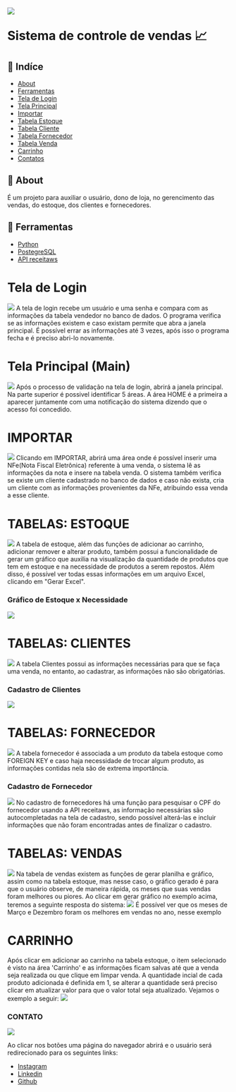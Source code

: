 <h1> 
    <img src="https://github.com/andrewdejesus/Sistema-de-gerenciamento-de-vendas/blob/main/readme/rsz_2linha_alliance__divulga%C3%87%C3%83o__mercedes-benz.png">
    <p>Sistema de controle de vendas 📈</p>
</h1>

## 📖 Indíce
- [About](#📕-about)
- [Ferramentas](#🔨-ferramentas)
- [Tela de Login](#tela-de-login)
- [Tela Principal](#tela-principal-main)
- [Importar](#importar)
- [Tabela Estoque](#tabelas-estoque)
- [Tabela Cliente](#tabelas-clientes)
- [Tabela Fornecedor](#tabelas-fornecedor)
- [Tabela Venda](#tabelas-vendas)
- [Carrinho](#carrinho)
- [Contatos](#contato)

## 📕 About
É um projeto para auxiliar o usuário, dono de loja, no gerencimento das vendas, do estoque, dos clientes e fornecedores.

## 🔨 Ferramentas
- [Python](https://docs.python.org/3/)
- [PostegreSQL](https://www.postgresql.org/)
- [API receitaws](https://receitaws.com.br/)

# Tela de Login
<img src="https://github.com/andrewdejesus/Sistema-de-gerenciamento-de-vendas/blob/main/readme/Captura%20de%20Tela%20(2).png">
    A tela de login recebe um usuário e uma senha e compara com as informações da tabela vendedor no banco de dados. O programa verifica se as informações existem e caso existam permite que abra a janela principal. É possível errar as informações até 3 vezes, após isso o programa fecha e é preciso abri-lo novamente.

#  Tela Principal (Main)
<img src="https://github.com/andrewdejesus/Sistema-de-gerenciamento-de-vendas/blob/main/readme/Captura%20de%20Tela%20(3).png">
    Após o processo de validação na tela de login, abrirá a janela principal. Na parte superior é possivel identificar 5 áreas. A área HOME é a primeira a aparecer juntamente com uma notificação do sistema dizendo que o acesso foi concedido.

# IMPORTAR
<img src="https://github.com/andrewdejesus/Sistema-de-gerenciamento-de-vendas/blob/main/readme/Captura%20de%20Tela%20(29).png">
    Clicando em IMPORTAR, abrirá uma área onde é possível inserir uma NFe(Nota Fiscal Eletrônica) referente à uma venda, o sistema lê as informações da nota e insere na tabela venda. O sistema também verifica se existe um cliente cadastrado no banco de dados e caso não exista, cria um cliente com as informações provenientes da NFe, atribuindo essa venda a esse cliente.

# TABELAS: ESTOQUE
<img src="https://github.com/andrewdejesus/Sistema-de-gerenciamento-de-vendas/blob/main/readme/Captura%20de%20Tela%20(31).png">
    A tabela de estoque, além das funções de adicionar ao carrinho, adicionar remover e alterar produto, também possui a funcionalidade de gerar um gráfico que auxilia na visualização da quantidade de produtos que tem em estoque e na necessidade de produtos a serem repostos. Além disso, é possível ver todas essas informações em um arquivo Excel, clicando em "Gerar Excel".

### Gráfico de Estoque x Necessidade
<img src="https://github.com/andrewdejesus/Sistema-de-gerenciamento-de-vendas/blob/main/readme/Captura%20de%20Tela%20(35).png">

# TABELAS: CLIENTES
<img src="https://github.com/andrewdejesus/Sistema-de-gerenciamento-de-vendas/blob/main/readme/Captura%20de%20Tela%20(36).png">
    A tabela Clientes possui as informações necessárias para que se faça uma venda, no entanto, ao cadastrar, as informações não são obrigatórias.

### Cadastro de Clientes
<img src="https://github.com/andrewdejesus/Sistema-de-gerenciamento-de-vendas/blob/main/readme/Captura%20de%20Tela%20(37).png">

# TABELAS: FORNECEDOR
<img src ="https://github.com/andrewdejesus/Sistema-de-gerenciamento-de-vendas/blob/main/readme/Captura%20de%20Tela%20(40).png">
    A tabela fornecedor é associada a um produto da tabela estoque como FOREIGN KEY e caso haja necessidade de trocar algum produto, as informações contidas nela são de extrema importância.

### Cadastro de Fornecedor
<img src ="https://github.com/andrewdejesus/Sistema-de-gerenciamento-de-vendas/blob/main/readme/Captura%20de%20Tela%20(39).png">
    No cadastro de fornecedores há uma função para pesquisar o CPF do fornecedor usando a API receitaws, as informação necessárias são autocompletadas na tela de cadastro, sendo possível alterá-las e incluir informações que não foram encontradas antes de finalizar o cadastro.

# TABELAS: VENDAS
<img src ="https://github.com/andrewdejesus/Sistema-de-gerenciamento-de-vendas/blob/main/readme/Captura%20de%20Tela%20(43).png">
    Na tabela de vendas existem as funções de gerar planilha e gráfico, assim como na tabela estoque, mas nesse caso, o gráfico gerado é para que o usuário observe, de maneira rápida, os meses que suas vendas foram melhores ou piores. Ao clicar em gerar gráfico no exemplo acima, teremos a seguinte resposta do sistema:
<img src ="https://github.com/andrewdejesus/Sistema-de-gerenciamento-de-vendas/blob/main/readme/Captura%20de%20Tela%20(44).png"> 
    É possível ver que os meses de Março e Dezembro foram os melhores em vendas no ano, nesse exemplo

# CARRINHO
Após clicar em adicionar ao carrinho na tabela estoque, o item selecionado é visto na área 'Carrinho' e as informações ficam salvas até que a venda seja realizada ou que clique em limpar venda. A quantidade incial de cada produto adicionada é definida em 1, se alterar a quantidade será preciso clicar em atualizar valor para que o valor total seja atualizado. Vejamos o exemplo a seguir:
<img src ="https://github.com/andrewdejesus/Sistema-de-gerenciamento-de-vendas/blob/main/readme/Captura%20de%20Tela%20(33).png">

### CONTATO
<img src ="https://github.com/andrewdejesus/Sistema-de-gerenciamento-de-vendas/blob/main/readme/Captura%20de%20Tela%20(28).png">

Ao clicar nos botões uma página do navegador abrirá e o usuário será redirecionado para os seguintes links: 
- [Instagram](https://www.instagram.com/_andrewjesus/)
- [Linkedin](https://www.linkedin.com/in/andrew-machado-dias-de-jesus-22420a18b/)
- [Github](https://github.com/andrewdejesus)
